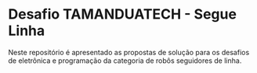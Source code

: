 # Desafio TAMANDUATECH - Segue Linha

Neste repositório é apresentado as propostas de solução para os desafios de eletrônica e programação da categoria de robôs seguidores de linha.
